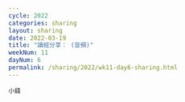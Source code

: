 ```yaml
---
cycle: 2022
categories: sharing
layout: sharing
date: 2022-03-19
title: "讀經分享： (音頻)"
weekNum: 11
dayNum: 6
permalink: /sharing/2022/wk11-day6-sharing.html
---
```


[](https://eccseattle.github.io/media/sharing/2022/wk011/2022-03-19-bin.m4a)

`小錢`
